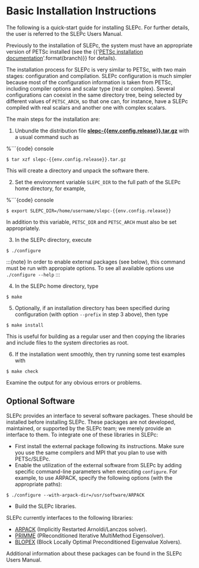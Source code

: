 # Basic Installation Instructions

The following is a quick-start guide for installing SLEPc. For further details, the user is referred to the SLEPc Users Manual.

Previously to the installation of SLEPc, the system must have an appropriate version of PETSc installed (see the {{'[PETSc installation documentation](https://petsc.org/{}/install/)'.format(branch)}} for details).

The installation process for SLEPc is very similar to PETSc, with two main stages: configuration and compilation. SLEPc configuration is much simpler because most of the configuration information is taken from PETSc, including compiler options and scalar type (real or complex). Several configurations can coexist in the same directory tree, being selected by different values of `PETSC_ARCH`, so that one can, for instance, have a SLEPc compiled with real scalars and another one with complex scalars.

The main steps for the installation are:

  1. Unbundle the distribution file **[slepc-{{env.config.release}}.tar.gz](https://slepc.upv.es/download/distrib/slepc-{{env.config.release}}.tar.gz)** with a usual command such as

%```{code} console
```{parsed-literal}
$ tar xzf slepc-{{env.config.release}}.tar.gz
```

This will create a directory and unpack the software there.

  2. Set the environment variable `SLEPC_DIR` to the full path of the SLEPc home directory, for example,

%```{code} console
```{parsed-literal}
$ export SLEPC_DIR=/home/username/slepc-{{env.config.release}}
```

In addition to this variable, `PETSC_DIR` and `PETSC_ARCH` must also be set appropriately.

  3. In the SLEPc directory, execute

```{code} console
$ ./configure
```

:::{note}
In order to enable external packages (see below), this command must be run with appropiate options. To see all available options use `./configure --help`
:::

  4. In the SLEPc home directory, type

```{code} console
$ make
```

  5. Optionally, if an installation directory has been specified during configuration (with option `--prefix` in step 3 above), then type

```{code} console
$ make install
```

This is useful for building as a regular user and then copying the libraries and include files to the system directories as root.

  6. If the installation went smoothly, then try running some test examples with

```{code} console
$ make check
```

Examine the output for any obvious errors or problems.

## Optional Software

SLEPc provides an interface to several software packages. These should be installed before installing SLEPc. These packages are not developed, maintained, or supported by the SLEPc team; we merely provide an interface to them. To integrate one of these libraries in SLEPc:

  * First install the external package following its instructions. Make sure you use the same compilers and MPI that you plan to use with PETSc/SLEPc.
  * Enable the utilization of the external software from SLEPc by adding specific command-line parameters when executing `configure`. For example, to use ARPACK, specify the following options (with the appropriate paths):

```{code} console
$ ./configure --with-arpack-dir=/usr/software/ARPACK
```

  * Build the SLEPc libraries.

SLEPc currently interfaces to the following libraries:

  * [ARPACK](https://github.com/opencollab/arpack-ng) (Implicitly Restarted Arnoldi/Lanczos solver).
  * [PRIMME](http://www.cs.wm.edu/~andreas/software) (PReconditioned Iterative MultiMethod Eigensolver).
  * [BLOPEX](https://github.com/lobpcg/blopex) (Block Locally Optimal Preconditioned Eigenvalue Xolvers).

Additional information about these packages can be found in the SLEPc Users Manual.
